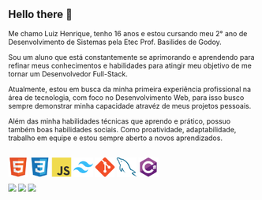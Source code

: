 ## Hello there 👋

Me chamo Luiz Henrique, tenho 16 anos e estou cursando meu 2° ano de Desenvolvimento de Sistemas pela Etec Prof. Basilides de Godoy. 

Sou um aluno que está constantemente se aprimorando e aprendendo para refinar meus conhecimentos e habilidades para atingir meu objetivo de me tornar um Desenvolvedor Full-Stack.

Atualmente, estou em busca da minha primeira experiência profissional na área de tecnologia, com foco no Desenvolvimento Web, para isso busco sempre demonstrar minha capacidade atravéz de meus projetos pessoais.

Além das minha habilidades técnicas que aprendo e prático, possuo também boas habilidades sociais. Como proatividade, adaptabilidade, trabalho em equipe e estou sempre aberto a novos aprendizados.

<div style="display: inline_block"><br>
  <img align="center" alt="HTML" height="40" width="40" src="https://raw.githubusercontent.com/devicons/devicon/master/icons/html5/html5-original.svg">
  <img align="center" alt="CSS" height="40" width="40" src="https://raw.githubusercontent.com/devicons/devicon/master/icons/css3/css3-original.svg">
  <img align="center" alt="Javacript" height="40" width="40" src="https://raw.githubusercontent.com/devicons/devicon/master/icons/javascript/javascript-original.svg">
  <img align="center" alt="Tailwind" height="40" width="40" src="https://raw.githubusercontent.com/devicons/devicon/master/icons/tailwindcss/tailwindcss-original.svg">
  <img align="center" alt="Tailwind" height="40" width="40" src="https://raw.githubusercontent.com/devicons/devicon/master/icons/git/git-original.svg">
  <img align="center" alt="Tailwind" height="40" width="40" src="https://raw.githubusercontent.com/devicons/devicon/master/icons/mysql/mysql-original.svg">
  <img align="center" alt="Csharp" height="40" width="40" src="https://raw.githubusercontent.com/devicons/devicon/master/icons/csharp/csharp-original.svg">
</div>

<div> 
 
  <a href="https://www.instagram.com/luizaraujo_farias/" target="_blank"><img src="https://img.shields.io/badge/-Instagram-%23E4405F?style=for-the-badge&logo=instagram&logoColor=white" target="_blank"></a>
  <a href = "https://mail.google.com/mail/u/0/?tab=rm&ogbl#inbox"><img src="https://img.shields.io/badge/-Gmail-%23333?style=for-the-badge&logo=gmail&logoColor=white" target="_blank"></a>
  <a href="https://www.linkedin.com/in/luiz-henrique-araujo-farias-95050731b/" target="_blank"><img src="https://img.shields.io/badge/-LinkedIn-%230077B5?style=for-the- badge&logo=linkedin&logoColor=white" target="_blank"></a> 
  
</div>
